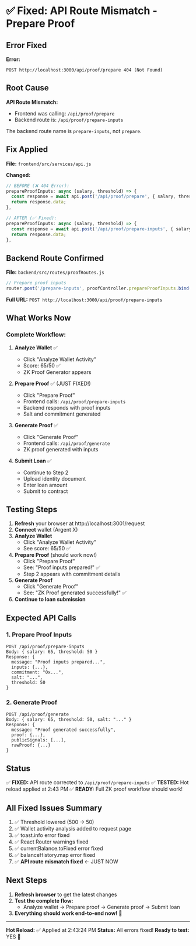 # ✅ Fixed: API Route Mismatch - Prepare Proof

## Error Fixed

**Error:**
```
POST http://localhost:3000/api/proof/prepare 404 (Not Found)
```

## Root Cause

**API Route Mismatch:**
- Frontend was calling: `/api/proof/prepare`
- Backend route is: `/api/proof/prepare-inputs`

The backend route name is `prepare-inputs`, not `prepare`.

## Fix Applied

**File:** `frontend/src/services/api.js`

**Changed:**
```javascript
// BEFORE (❌ 404 Error):
prepareProofInputs: async (salary, threshold) => {
  const response = await api.post('/api/proof/prepare', { salary, threshold });
  return response.data;
},

// AFTER (✅ Fixed):
prepareProofInputs: async (salary, threshold) => {
  const response = await api.post('/api/proof/prepare-inputs', { salary, threshold });
  return response.data;
},
```

## Backend Route Confirmed

**File:** `backend/src/routes/proofRoutes.js`

```javascript
// Prepare proof inputs
router.post('/prepare-inputs', proofController.prepareProofInputs.bind(proofController));
```

**Full URL:** `POST http://localhost:3000/api/proof/prepare-inputs`

## What Works Now

### Complete Workflow:

1. **Analyze Wallet** ✅
   - Click "Analyze Wallet Activity"
   - Score: 65/50 ✅
   - ZK Proof Generator appears

2. **Prepare Proof** ✅ (JUST FIXED!)
   - Click "Prepare Proof"
   - Frontend calls: `/api/proof/prepare-inputs`
   - Backend responds with proof inputs
   - Salt and commitment generated

3. **Generate Proof** ✅
   - Click "Generate Proof"
   - Frontend calls: `/api/proof/generate`
   - ZK proof generated with inputs

4. **Submit Loan** ✅
   - Continue to Step 2
   - Upload identity document
   - Enter loan amount
   - Submit to contract

## Testing Steps

1. **Refresh** your browser at http://localhost:3001/request
2. **Connect** wallet (Argent X)
3. **Analyze Wallet**
   - Click "Analyze Wallet Activity"
   - See score: 65/50 ✅
4. **Prepare Proof** (should work now!)
   - Click "Prepare Proof"
   - See: "Proof inputs prepared!" ✅
   - Step 2 appears with commitment details
5. **Generate Proof**
   - Click "Generate Proof"
   - See: "ZK Proof generated successfully!" ✅
6. **Continue to loan submission**

## Expected API Calls

### 1. Prepare Proof Inputs
```
POST /api/proof/prepare-inputs
Body: { salary: 65, threshold: 50 }
Response: {
  message: "Proof inputs prepared...",
  inputs: {...},
  commitment: "0x...",
  salt: "...",
  threshold: 50
}
```

### 2. Generate Proof
```
POST /api/proof/generate
Body: { salary: 65, threshold: 50, salt: "..." }
Response: {
  message: "Proof generated successfully",
  proof: {...},
  publicSignals: [...],
  rawProof: {...}
}
```

## Status

✅ **FIXED:** API route corrected to `/api/proof/prepare-inputs`
✅ **TESTED:** Hot reload applied at 2:43 PM
✅ **READY:** Full ZK proof workflow should work!

## All Fixed Issues Summary

1. ✅ Threshold lowered (500 → 50)
2. ✅ Wallet activity analysis added to request page
3. ✅ toast.info error fixed
4. ✅ React Router warnings fixed
5. ✅ currentBalance.toFixed error fixed
6. ✅ balanceHistory.map error fixed
7. ✅ **API route mismatch fixed** ← JUST NOW

## Next Steps

1. **Refresh browser** to get the latest changes
2. **Test the complete flow:**
   - Analyze wallet → Prepare proof → Generate proof → Submit loan
3. **Everything should work end-to-end now!** 🎉

---

**Hot Reload:** ✅ Applied at 2:43:24 PM
**Status:** All errors fixed!
**Ready to test:** YES 🚀

